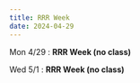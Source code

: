 ```yaml
---
title: RRR Week
date: 2024-04-29
---
```


Mon 4/29
: **RRR Week (no class)**

Wed 5/1
: **RRR Week (no class)**

